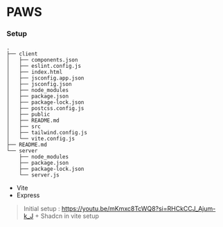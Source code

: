 # PAWS

### Setup
```
.
├── client
│   ├── components.json
│   ├── eslint.config.js
│   ├── index.html
│   ├── jsconfig.app.json
│   ├── jsconfig.json
│   ├── node_modules
│   ├── package.json
│   ├── package-lock.json
│   ├── postcss.config.js
│   ├── public
│   ├── README.md
│   ├── src
│   ├── tailwind.config.js
│   └── vite.config.js
├── README.md
└── server
    ├── node_modules
    ├── package.json
    ├── package-lock.json
    └── server.js
```
- Vite
- Express

> Initial setup : https://youtu.be/mKmxc8TcWQ8?si=RHCkCCJ_Ajum-k_J + Shadcn in vite setup

